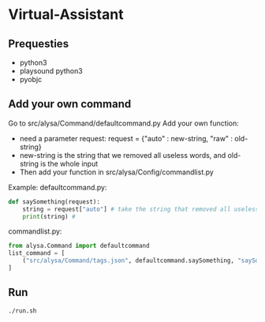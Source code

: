 # Virtual-Assistant

## Prequesties
 - python3
 - playsound python3
 - pyobjc

## Add your own command
Go to src/alysa/Command/defaultcommand.py
Add your own function:
 - need a parameter request: request = {"auto" : new-string, "raw" : old-string}
 - new-string is the string that we removed all useless words, and old-string is the whole input
 - Then add your function in src/alysa/Config/commandlist.py

Example:
defaultcommand.py:
```python
def saySomething(request):
	string = request["auto"] # take the string that removed all useless words
	print(string) #
```

commandlist.py:
```python
from alysa.Command import defaultcommand
list_command = [
	("src/alysa/Command/tags.json", defaultcommand.saySomething, "saySomething")
]
```

## Run
```
./run.sh
```
